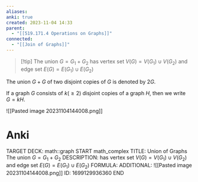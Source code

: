 ```yaml
---
aliases: 
anki: true
created: 2023-11-04 14:33
parent:
  - "[[519.171.4 Operations on Graphs]]"
connected:
  - "[[Join of Graphs]]"
---
```


> [!tip] The union $G = G_1+G_2$
has 
vertex set $V(G) = V(G_1)∪V(G_2)$ and 
edge set $E(G) = E(G_1) ∪ E(G_2)$

The union $G + G$ of two disjoint copies of $G$ is denoted by $2G$. 

If a graph $G$ consists of $k (≥ 2)$ disjoint copies of a graph $H$, then we write $G = kH$.

![[Pasted image 20231104144008.png]]


# Anki
TARGET DECK: math::graph
START
math_complex
TITLE: Union of Graphs
The union $G = G_1+G_2$
DESCRIPTION: has 
vertex set $V(G) = V(G_1)∪V(G_2)$ and 
edge set $E(G) = E(G_1) ∪ E(G_2)$
FORMULA: 
ADDITIONAL: ![[Pasted image 20231104144008.png]]
ID: 1699129936360
END





